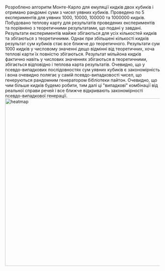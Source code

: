 Розроблено алгоритм Монте-Карло для емуляції кидків двох кубиків і отримано 
рандомні суми з чисел уявних кубиків. Проведено по 5 експериментів для уявних 
1000, 10000, 100000 та 1000000 кидків. Побудовано теплову карту для результатів
проведених експериментів та порівняно з теоретичними результатами, що подані у завдані.
Результати експериментів майже збігаються для усіх кількостей кидків та збігаються 
з теоретичними. Однак при збільшені кількості кидків результат сум кубиків стає все ближче до
теоретичного. Результати сум 1000 кидків у числовому значенні дещо відмінні від теоретичних,
хоча теплові карти їх повністю збігаються. Результат мільйона кидків фактично навіть 
у числових значеннях збігаються в теоретичними, збігається відповідно і теплова карта
результатів. Очевидно, що у псевдо-випадкових послідовностях сум уявних кубиків є закономірність
і вона очевидно полягає у самій псевдо-випадковості чисел, що генеруються рандомним генератором
бібліотеки пайтон. Очевидно, що чим більше кидків будемо робити, тим далі ці "випадкові" комбінації
від реальної справи речей і все ближче відкривають закономірності псевдо-випадкової генерації. <img width="640" height="546" alt="heatmap" src="https://github.com/user-attachments/assets/46cdb136-7647-4486-a03b-f0680aa64e30" />
